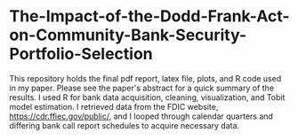 # The-Impact-of-the-Dodd-Frank-Act-on-Community-Bank-Security-Portfolio-Selection

This repository holds the final pdf report, latex file, plots, and R code used in my paper. Please see the paper's abstract for a quick summary of the results. I used R for bank data acquisition, cleaning, visualization, and Tobit model estimation.  I retrieved data from the FDIC website, https://cdr.ffiec.gov/public/, and I looped through calendar quarters and differing bank call report schedules to acquire necessary data. 
